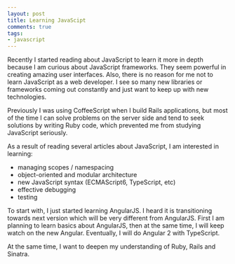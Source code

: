 ```yaml
---
layout: post
title: Learning JavaScipt
comments: true
tags:
- javascript
---
```


Recently I started reading about JavaScript to learn it more in depth because I am curious about JavaScript frameworks. They seem powerful in creating amazing user interfaces. Also, there is no reason for me not to learn JavaScript as a web developer. I see so many new libraries or frameworks coming out constantly and just want to keep up with new technologies.


Previously I was using CoffeeScript when I build Rails applications, but most of the time I can solve problems on the server side and tend to seek solutions by writing Ruby code, which prevented me from studying JavaScript seriously.

As a result of reading several articles about JavaScript, I am interested in learning:

- managing scopes / namespacing
- object-oriented and modular architecture
- new JavaScript syntax (ECMAScript6, TypeScript, etc)
- effective debugging
- testing

To start with, I just started learning AngularJS. I heard it is transitioning towards next version which will be very different from AngularJS. First I am planning to learn basics about AngularJS, then at the same time, I will keep watch on the new Angular. Eventually, I will do Angular 2 with TypeScript.

At the same time, I want to deepen my understanding of Ruby, Rails and Sinatra.
